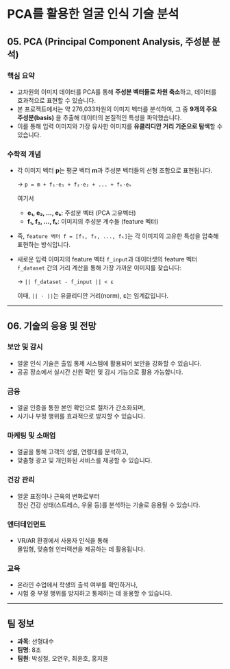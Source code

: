 # PCA를 활용한 얼굴 인식 기술 분석

## 05. PCA (Principal Component Analysis, 주성분 분석)

### 핵심 요약

- 고차원의 이미지 데이터를 PCA를 통해 **주성분 벡터들로 차원 축소**하고, 데이터를 효과적으로 표현할 수 있습니다.  
- 본 프로젝트에서는 약 276,033차원의 이미지 벡터를 분석하여, 그 중 **9개의 주요 주성분(basis)** 을 추출해 데이터의 본질적인 특성을 파악했습니다.  
- 이를 통해 입력 이미지와 가장 유사한 이미지를 **유클리디안 거리 기준으로 탐색**할 수 있습니다.

### 수학적 개념

- 각 이미지 벡터 **p**는 평균 벡터 **m**과 주성분 벡터들의 선형 조합으로 표현됩니다.  

  → `p = m + f₁·e₁ + f₂·e₂ + ... + fₖ·eₖ`  

  여기서  
  - **e₁, e₂, ..., eₖ**: 주성분 벡터 (PCA 고유벡터)  
  - **f₁, f₂, ..., fₖ**: 이미지의 주성분 계수들 (feature 벡터)

- 즉, `feature 벡터 f = [f₁, f₂, ..., fₖ]`는 각 이미지의 고유한 특성을 압축해 표현하는 방식입니다.

- 새로운 입력 이미지의 feature 벡터 `f_input`과 데이터셋의 feature 벡터 `f_dataset` 간의 거리 계산을 통해 가장 가까운 이미지를 찾습니다:

  → `|| f_dataset - f_input || < ε`  

  이때, `|| · ||`는 유클리디안 거리(norm), ε는 임계값입니다.

---

## 06. 기술의 응용 및 전망

### 보안 및 감시  
- 얼굴 인식 기술은 출입 통제 시스템에 활용되어 보안을 강화할 수 있습니다.  
- 공공 장소에서 실시간 신원 확인 및 감시 기능으로 활용 가능합니다.

### 금융  
- 얼굴 인증을 통한 본인 확인으로 절차가 간소화되며,  
- 사기나 부정 행위를 효과적으로 방지할 수 있습니다.

### 마케팅 및 소매업  
- 얼굴을 통해 고객의 성별, 연령대를 분석하고,  
- 맞춤형 광고 및 개인화된 서비스를 제공할 수 있습니다.

### 건강 관리  
- 얼굴 표정이나 근육의 변화로부터  
  정신 건강 상태(스트레스, 우울 등)를 분석하는 기술로 응용될 수 있습니다.

### 엔터테인먼트  
- VR/AR 환경에서 사용자 인식을 통해  
  몰입형, 맞춤형 인터랙션을 제공하는 데 활용됩니다.

### 교육  
- 온라인 수업에서 학생의 출석 여부를 확인하거나,  
- 시험 중 부정 행위를 방지하고 통제하는 데 응용할 수 있습니다.

---

## 팀 정보

- **과목**: 선형대수  
- **팀명**: 8조  
- **팀원**: 박성철, 오연우, 최윤호, 홍지윤
